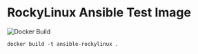 # RockyLinux Ansible Test Image

![Docker Build](https://github.com/osmarts/docker-ubuntu18.04-ansible/workflows/Docker%20Build/badge.svg?branch=master)

```
docker build -t ansible-rockylinux .
```